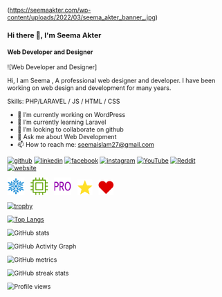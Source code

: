 
(https://seemaakter.com/wp-content/uploads/2022/03/seema_akter_banner_.jpg)

### Hi there 👋, I'm Seema Akter
#### Web Developer and Designer
![Web Developer and Designer]

Hi, I am Seema , A professional web designer and developer. I have been working on web design and development for many years.

Skills: PHP/LARAVEL / JS / HTML / CSS

- 🔭 I’m currently working on WordPress 
- 🌱 I’m currently learning Laravel 
- 👯 I’m looking to collaborate on github 
- 💬 Ask me about Web Development 
- 📫 How to reach me: seemaislam27@gmail.com 


[<img src='https://cdn.jsdelivr.net/npm/simple-icons@3.0.1/icons/github.svg' alt='github' height='40'>](https://github.com/seema-akter)  [<img src='https://cdn.jsdelivr.net/npm/simple-icons@3.0.1/icons/linkedin.svg' alt='linkedin' height='40'>](https://www.linkedin.com/in/seema-akter/)  [<img src='https://cdn.jsdelivr.net/npm/simple-icons@3.0.1/icons/facebook.svg' alt='facebook' height='40'>](https://www.facebook.com/seema.akter.dev)  [<img src='https://cdn.jsdelivr.net/npm/simple-icons@3.0.1/icons/instagram.svg' alt='instagram' height='40'>](https://www.instagram.com/seemaakterdev/)  [<img src='https://cdn.jsdelivr.net/npm/simple-icons@3.0.1/icons/youtube.svg' alt='YouTube' height='40'>](https://www.youtube.com/channel/https://www.youtube.com/channel/UCNw-2P9_HCKsufIjQ9tQLLQ)  [<img src='https://cdn.jsdelivr.net/npm/simple-icons@3.0.1/icons/reddit.svg' alt='Reddit' height='40'>](https://www.reddit.com/user/SkyHappy2513)  [<img src='https://cdn.jsdelivr.net/npm/simple-icons@3.0.1/icons/icloud.svg' alt='website' height='40'>](https://seemaakter.com/)  

<a href='https://archiveprogram.github.com/'><img src='https://raw.githubusercontent.com/acervenky/animated-github-badges/master/assets/acbadge.gif' width='40' height='40'></a> <a href='https://docs.github.com/en/developers'><img src='https://raw.githubusercontent.com/acervenky/animated-github-badges/master/assets/devbadge.gif' width='40' height='40'></a> <a href='https://github.com/pricing'><img src='https://raw.githubusercontent.com/acervenky/animated-github-badges/master/assets/pro.gif' width='40' height='40'></a> <a href='https://stars.github.com/'><img src='https://raw.githubusercontent.com/acervenky/animated-github-badges/master/assets/starbadge.gif' width='35' height='35'></a> <a href='https://docs.github.com/en/github/supporting-the-open-source-community-with-github-sponsors'><img src='https://raw.githubusercontent.com/acervenky/animated-github-badges/master/assets/sponsorbadge.gif' width='35' height='35'></a> 

[![trophy](https://github-profile-trophy.vercel.app/?username=seema-akter)](https://github.com/ryo-ma/github-profile-trophy)

[![Top Langs](https://github-readme-stats.vercel.app/api/top-langs/?username=seema-akter)](https://github.com/anuraghazra/github-readme-stats)

![GitHub stats](https://github-readme-stats.vercel.app/api?username=seema-akter&show_icons=true&count_private=true)  

![GitHub Activity Graph](https://activity-graph.herokuapp.com/graph?username=seema-akter)  

![GitHub metrics](https://metrics.lecoq.io/seema-akter)  

![GitHub streak stats](https://github-readme-streak-stats.herokuapp.com/?user=seema-akter)  

![Profile views](https://gpvc.arturio.dev/seema-akter)  
